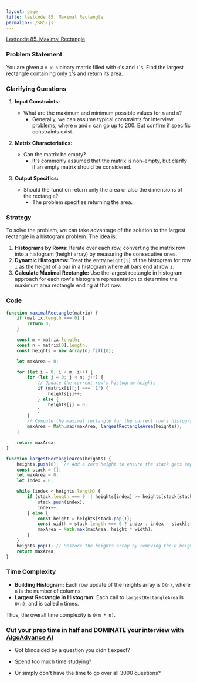 ```yaml
---
layout: page
title: leetcode 85. Maximal Rectangle
permalink: /s85-js
---
```

[Leetcode 85. Maximal Rectangle](https://algoadvance.github.io/algoadvance/l85)
### Problem Statement

You are given a `m x n` binary matrix filled with `0`'s and `1`'s. Find the largest rectangle containing only `1`'s and return its area.

### Clarifying Questions

1. **Input Constraints:**
   - What are the maximum and minimum possible values for `m` and `n`?
     - Generally, we can assume typical constraints for interview problems, where `m` and `n` can go up to 200. But confirm if specific constraints exist.

2. **Matrix Characteristics:**
   - Can the matrix be empty?
     - It's commonly assumed that the matrix is non-empty, but clarify if an empty matrix should be considered.

3. **Output Specifics:**
   - Should the function return only the area or also the dimensions of the rectangle?
     - The problem specifies returning the area.

### Strategy

To solve the problem, we can take advantage of the solution to the largest rectangle in a histogram problem. The idea is:

1. **Histograms by Rows:** Iterate over each row, converting the matrix row into a histogram (height array) by measuring the consecutive ones.
2. **Dynamic Histograms:** Treat the entry `height[j]` of the histogram for row `i` as the height of a bar in a histogram where all bars end at row `i`.
3. **Calculate Maximal Rectangle:** Use the largest rectangle in histogram approach for each row's histogram representation to determine the maximum area rectangle ending at that row.

### Code

```javascript
function maximalRectangle(matrix) {
    if (matrix.length === 0) {
        return 0;
    }

    const m = matrix.length;
    const n = matrix[0].length;
    const heights = new Array(n).fill(0);

    let maxArea = 0;

    for (let i = 0; i < m; i++) {
        for (let j = 0; j < n; j++) {
            // Update the current row's histogram heights
            if (matrix[i][j] === '1') {
                heights[j]++;
            } else {
                heights[j] = 0;
            }
        }
        // Compute the maximal rectangle for the current row's histogram
        maxArea = Math.max(maxArea, largestRectangleArea(heights));
    }

    return maxArea;
}

function largestRectangleArea(heights) {
    heights.push(0);  // Add a zero height to ensure the stack gets emptied
    const stack = [];
    let maxArea = 0;
    let index = 0;

    while (index < heights.length) {
        if (stack.length === 0 || heights[index] >= heights[stack[stack.length - 1]]) {
            stack.push(index);
            index++;
        } else {
            const height = heights[stack.pop()];
            const width = stack.length === 0 ? index : index - stack[stack.length - 1] - 1;
            maxArea = Math.max(maxArea, height * width);
        }
    }
    heights.pop(); // Restore the heights array by removing the 0 height
    return maxArea;
}
```

### Time Complexity

- **Building Histogram:** Each row update of the heights array is `O(n)`, where `n` is the number of columns.
- **Largest Rectangle in Histogram:** Each call to `largestRectangleArea` is `O(n)`, and is called `m` times.

Thus, the overall time complexity is `O(m * n)`.


### Cut your prep time in half and DOMINATE your interview with [AlgoAdvance AI](https://algoAdvance.com)

- Got blindsided by a question you didn't expect?

- Spend too much time studying?

- Or simply don't have the time to go over all 3000 questions?


